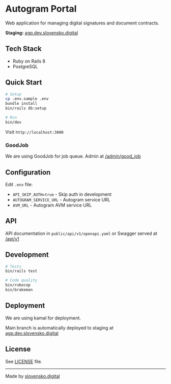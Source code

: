 # Autogram Portal

Web application for managing digital signatures and document contracts.

**Staging:** [agp.dev.slovensko.digital](https://agp.dev.slovensko.digital)

## Tech Stack

- Ruby on Rails 8
- PostgreSQL

## Quick Start

```bash
# Setup
cp .env.sample .env
bundle install
bin/rails db:setup

# Run
bin/dev
```

Visit `http://localhost:3000`

### GoodJob

We are using GoodJob for job queue. Admin at [/admin/good_job](http://localhost:3000/admin/good_job)

## Configuration

Edit `.env` file:
- `API_SKIP_AUTH=true` - Skip auth in development
- `AUTOGRAM_SERVICE_URL` - Autogram service URL
- `AVM_URL` - Autogram AVM service URL

## API

API documentation in `public/api/v1/openapi.yaml` or Swagger served at [/api/v1](http://localhost:3000/api/v1/)

## Development

```bash
# Tests
bin/rails test

# Code quality
bin/rubocop
bin/brakeman
```

## Deployment

We are using kamal for deployment.

Main branch is automatically deployed to staging at [agp.dev.slovensko.digital](https://agp.dev.slovensko.digital/)


## License

See [LICENSE](LICENSE) file.

---

Made by [slovensko.digital](https://slovensko.digital)


